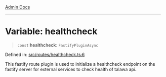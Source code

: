 [Admin Docs](/)

***

# Variable: healthcheck

> `const` **healthcheck**: `FastifyPluginAsync`

Defined in: [src/routes/healthcheck.ts:6](https://github.com/Sourya07/talawa-api/blob/3df16fa5fb47e8947dc575f048aef648ae9ebcf8/src/routes/healthcheck.ts#L6)

This fastify route plugin is used to initialize a healthcheck endpoint on the fastify server for external services to check health of talawa api.
